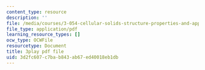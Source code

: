 ```yaml
---
content_type: resource
description: ''
file: /media/courses/3-054-cellular-solids-structure-properties-and-applications-spring-2015/3d2fc607c7bab843ab67ed40018eb1db_cQpCPzetm3E.pdf
file_type: application/pdf
learning_resource_types: []
ocw_type: OCWFile
resourcetype: Document
title: 3play pdf file
uid: 3d2fc607-c7ba-b843-ab67-ed40018eb1db
---
```

